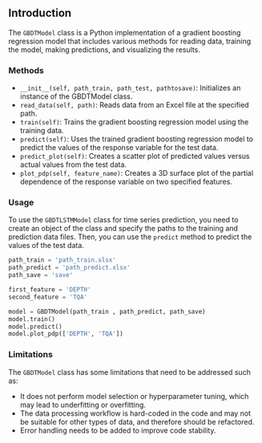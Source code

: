 ## Introduction

The `GBDTModel` class is a Python implementation of a gradient boosting regression model that includes various methods for reading data, training the model, making predictions, and visualizing the results.

### Methods

- `__init__(self, path_train, path_test, pathtosave)`: Initializes an instance of the GBDTModel class.
- `read_data(self, path)`: Reads data from an Excel file at the specified path.
- `train(self)`: Trains the gradient boosting regression model using the training data.
- `predict(self)`: Uses the trained gradient boosting regression model to predict the values of the response variable for the test data.
- `predict_plot(self)`: Creates a scatter plot of predicted values versus actual values from the test data.
- `plot_pdp(self, feature_name)`: Creates a 3D surface plot of the partial dependence of the response variable on two specified features.

### Usage

To use the `GBDTLSTMModel` class for time series prediction, you need to create an object of the class and specify the paths to the training and prediction data files. Then, you can use the `predict` method to predict the values of the test data. 

```python
path_train = 'path_train.xlsx'
path_predict = 'path_predict.xlsx'
path_save = 'save'

first_feature = 'DEPTH'
second_feature = 'TQA'

model = GBDTModel(path_train , path_predict, path_save)
model.train()
model.predict()
model.plot_pdp(['DEPTH', 'TQA'])
``` 

### Limitations

The `GBDTModel` class has some limitations that need to be addressed such as:

- It does not perform model selection or hyperparameter tuning, which may lead to underfitting or overfitting.
- The data processing workflow is hard-coded in the code and may not be suitable for other types of data, and therefore should be refactored.
- Error handling needs to be added to improve code stability.